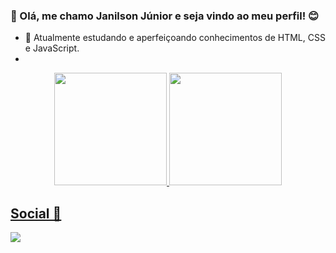 ### 👋 Olá, me chamo Janilson Júnior e seja vindo ao meu perfil! 😊

- 🌱 Atualmente estudando e aperfeiçoando conhecimentos de HTML, CSS e JavaScript.
- 
<div align="center">
  <a href="https://github.com/rafaballerini">
  <img height="180em" src="https://github-readme-stats.vercel.app/api?username=janilsonj&show_icons=true&theme=dracula&include_all_commits=true&count_private=true"/>
  <img height="180em" src="https://github-readme-stats.vercel.app/api/top-langs/?username=janilsonj&layout=compact&langs_count=7&theme=dracula"/>
</div>

## Social 👀

<div> 
  <a href="https://www.linkedin.com/in/janilson-junior/" target="_blank"><img src="https://img.shields.io/badge/-LinkedIn-%230077B5?style=for-the-badge&logo=linkedin&logoColor=white" target="_blank"></a> 
</div>

